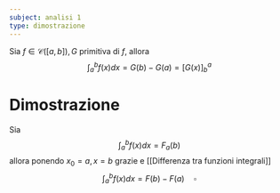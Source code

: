 ```yaml
---
subject: analisi 1
type: dimostrazione
---
```

Sia $f\in\mathcal{C}([a,b]), G$ primitiva di $f$, allora
$$
\int_a^bf(x)dx=G(b)-G(a)=[G(x)]_b^a
$$
# Dimostrazione
Sia 
$$
\int_a^bf(x)dx=F_a(b)
$$
allora ponendo $x_0=a,x=b$ grazie e [[Differenza tra funzioni integrali]]
$$
\int_a^bf(x)dx=F(b)-F(a)\quad\square
$$